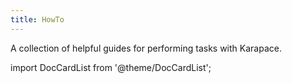 ```yaml
---
title: HowTo
---
```


A collection of helpful guides for performing tasks with Karapace.

import DocCardList from '@theme/DocCardList';

<DocCardList />
